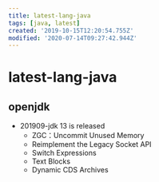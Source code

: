 ```yaml
---
title: latest-lang-java
tags: [java, latest]
created: '2019-10-15T12:20:54.755Z'
modified: '2020-07-14T09:27:42.944Z'
---
```


# latest-lang-java

## openjdk

- 201909-jdk 13 is released
  - ZGC：Uncommit Unused Memory
  - Reimplement the Legacy Socket API
  - Switch Expressions 
  - Text Blocks
  - Dynamic CDS Archives
